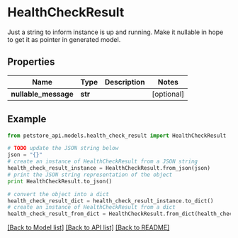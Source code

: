 # HealthCheckResult

Just a string to inform instance is up and running. Make it nullable in hope to get it as pointer in generated model.

## Properties
Name | Type | Description | Notes
------------ | ------------- | ------------- | -------------
**nullable_message** | **str** |  | [optional] 

## Example

```python
from petstore_api.models.health_check_result import HealthCheckResult

# TODO update the JSON string below
json = "{}"
# create an instance of HealthCheckResult from a JSON string
health_check_result_instance = HealthCheckResult.from_json(json)
# print the JSON string representation of the object
print HealthCheckResult.to_json()

# convert the object into a dict
health_check_result_dict = health_check_result_instance.to_dict()
# create an instance of HealthCheckResult from a dict
health_check_result_from_dict = HealthCheckResult.from_dict(health_check_result_dict)
```
[[Back to Model list]](../README.md#documentation-for-models) [[Back to API list]](../README.md#documentation-for-api-endpoints) [[Back to README]](../README.md)


